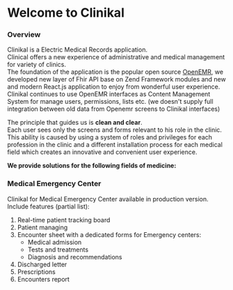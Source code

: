 # Welcome to Clinikal
 
### Overview
Clinikal is a Electric Medical Records application.  
Clinical offers a new experience of administrative and medical management for variety of clinics.  
The foundation of the application is the popular open source [OpenEMR](https://github.com/openemr/openemr), we developed new layer of Fhir API base on Zend Framework modules and new and modern React.js application to enjoy from wonderful user experience.  
Clinikal continues to use OpenEMR interfaces as Content Management System for manage users, permissions, lists etc. (we doesn't supply full integration between old data from Openemr screens to Clinikal interfaces) 

The principle that guides us is **clean and clear**.  
Each user sees only the screens and forms relevant to his role in the clinic.   
This ability is caused by using a system of roles and privileges for each profession in the clinic and a different installation process for each medical field which creates an innovative and convenient user experience.

**We provide solutions for the following fields of medicine:**  

### Medical Emergency Center
Clinikal for Medical Emergency Center available in production version.  
Include features (partial list):  
1. Real-time patient tracking board  
2. Patient managing  
3. Encounter sheet with a dedicated forms for Emergency centers:  
    * Medical admission  
    * Tests and treatments   
    * Diagnosis and recommendations  
4. Discharged letter  
5. Prescriptions  
6. Encounters report  
